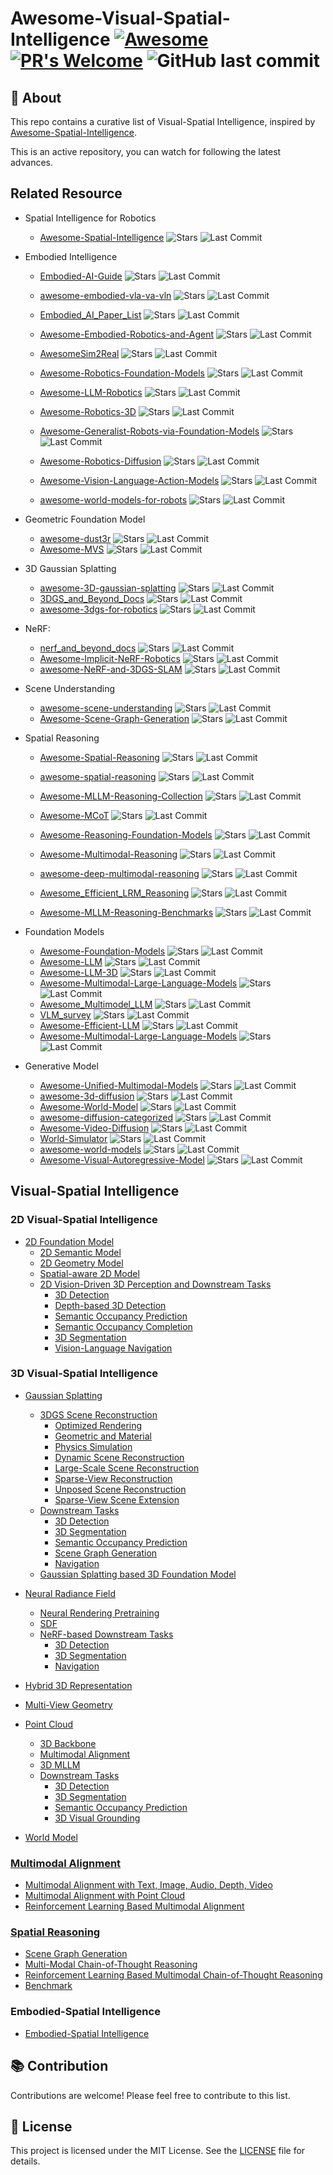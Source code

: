 # Awesome-Visual-Spatial-Intelligence [![Awesome](https://cdn.rawgit.com/sindresorhus/awesome/d7305f38d29fed78fa85652e3a63e154dd8e8829/media/badge.svg)](https://github.com/sindresorhus/awesome) [![PR's Welcome](https://img.shields.io/badge/PRs-welcome-brightgreen.svg?style=flat)](http://makeapullrequest.com) ![GitHub last commit](https://img.shields.io/github/last-commit/bobochow/Awesome-Visual-Spatial-Intelligence)

## 📖 About

This repo contains a curative list of Visual-Spatial Intelligence, inspired by [Awesome-Spatial-Intelligence](https://github.com/lif314/Awesome-Spatial-Intelligence).

This is an active repository, you can watch for following the latest advances.

## Related Resource
- Spatial Intelligence for Robotics
    - [Awesome-Spatial-Intelligence](https://github.com/lif314/Awesome-Spatial-Intelligence) ![Stars](https://img.shields.io/github/stars/lif314/Awesome-Spatial-Intelligence?style=social) ![Last Commit](https://img.shields.io/github/last-commit/lif314/Awesome-Spatial-Intelligence)
- Embodied Intelligence
    - [Embodied-AI-Guide](https://github.com/TianxingChen/Embodied-AI-Guide)  ![Stars](https://img.shields.io/github/stars/TianxingChen/Embodied-AI-Guide?style=social) ![Last Commit](https://img.shields.io/github/last-commit/TianxingChen/Embodied-AI-Guide)

    - [awesome-embodied-vla-va-vln](https://github.com/jonyzhang2023/awesome-embodied-vla-va-vln) ![Stars](https://img.shields.io/github/stars/jonyzhang2023/awesome-embodied-vla-va-vln?style=social) ![Last Commit](https://img.shields.io/github/last-commit/jonyzhang2023/awesome-embodied-vla-va-vln)

    - [Embodied_AI_Paper_List](https://github.com/HCPLab-SYSU/Embodied_AI_Paper_List) ![Stars](https://img.shields.io/github/stars/HCPLab-SYSU/Embodied_AI_Paper_List?style=social) ![Last Commit](https://img.shields.io/github/last-commit/HCPLab-SYSU/Embodied_AI_Paper_List)

    - [Awesome-Embodied-Robotics-and-Agent](https://github.com/zchoi/Awesome-Embodied-Robotics-and-Agent) ![Stars](https://img.shields.io/github/stars/zchoi/Awesome-Embodied-Robotics-and-Agent?style=social) ![Last Commit](https://img.shields.io/github/last-commit/zchoi/Awesome-Embodied-Robotics-and-Agent)
    - [AwesomeSim2Real](https://github.com/LongchaoDa/AwesomeSim2Real) ![Stars](https://img.shields.io/github/stars/LongchaoDa/AwesomeSim2Real?style=social) ![Last Commit](https://img.shields.io/github/last-commit/LongchaoDa/AwesomeSim2Real)
    - [Awesome-Robotics-Foundation-Models](https://github.com/robotics-survey/Awesome-Robotics-Foundation-Models) ![Stars](https://img.shields.io/github/stars/robotics-survey/Awesome-Robotics-Foundation-Models?style=social) ![Last Commit](https://img.shields.io/github/last-commit/robotics-survey/Awesome-Robotics-Foundation-Models)
    - [Awesome-LLM-Robotics](https://github.com/GT-RIPL/Awesome-LLM-Robotics) ![Stars](https://img.shields.io/github/stars/GT-RIPL/Awesome-LLM-Robotics?style=social) ![Last Commit](https://img.shields.io/github/last-commit/GT-RIPL/Awesome-LLM-Robotics)
    - [Awesome-Robotics-3D](https://github.com/zubair-irshad/Awesome-Robotics-3D) ![Stars](https://img.shields.io/github/stars/zubair-irshad/Awesome-Robotics-3D?style=social) ![Last Commit](https://img.shields.io/github/last-commit/zubair-irshad/Awesome-Robotics-3D)
    - [Awesome-Generalist-Robots-via-Foundation-Models](https://github.com/JeffreyYH/Awesome-Generalist-Robots-via-Foundation-Models) ![Stars](https://img.shields.io/github/stars/JeffreyYH/Awesome-Generalist-Robots-via-Foundation-Models?style=social) ![Last Commit](https://img.shields.io/github/last-commit/JeffreyYH/Awesome-Generalist-Robots-via-Foundation-Models)
    - [Awesome-Robotics-Diffusion](https://github.com/showlab/Awesome-Robotics-Diffusion) ![Stars](https://img.shields.io/github/stars/showlab/Awesome-Robotics-Diffusion?style=social) ![Last Commit](https://img.shields.io/github/last-commit/showlab/Awesome-Robotics-Diffusion)
    - [Awesome-Vision-Language-Action-Models](https://github.com/nicehiro/Awesome-Vision-Language-Action-Models) ![Stars](https://img.shields.io/github/stars/nicehiro/Awesome-Vision-Language-Action-Models?style=social) ![Last Commit](https://img.shields.io/github/last-commit/nicehiro/Awesome-Vision-Language-Action-Models)
    - [awesome-world-models-for-robots](https://github.com/operator22th/awesome-world-models-for-robots) ![Stars](https://img.shields.io/github/stars/operator22th/awesome-world-models-for-robots?style=social) ![Last Commit](https://img.shields.io/github/last-commit/operator22th/awesome-world-models-for-robots)

- Geometric Foundation Model
  - [awesome-dust3r](https://github.com/ruili3/awesome-dust3r) ![Stars](https://img.shields.io/github/stars/ruili3/awesome-dust3r?style=social) ![Last Commit](https://img.shields.io/github/last-commit/ruili3/awesome-dust3r)
  - [Awesome-MVS](https://github.com/walsvid/Awesome-MVS) ![Stars](https://img.shields.io/github/stars/walsvid/Awesome-MVS?style=social) ![Last Commit](https://img.shields.io/github/last-commit/walsvid/Awesome-MVS)
- 3D Gaussian Splatting
  - [awesome-3D-gaussian-splatting](https://github.com/MrNeRF/awesome-3D-gaussian-splatting) ![Stars](https://img.shields.io/github/stars/MrNeRF/awesome-3D-gaussian-splatting?style=social) ![Last Commit](https://img.shields.io/github/last-commit/MrNeRF/awesome-3D-gaussian-splatting)
  - [3DGS_and_Beyond_Docs](https://github.com/yangjiheng/3DGS_and_Beyond_Docs) ![Stars](https://img.shields.io/github/stars/yangjiheng/3DGS_and_Beyond_Docs?style=social) ![Last Commit](https://img.shields.io/github/last-commit/yangjiheng/3DGS_and_Beyond_Docs)
  - [awesome-3dgs-for-robotics](https://github.com/dtc111111/awesome-3dgs-for-robotics) ![Stars](https://img.shields.io/github/stars/dtc111111/awesome-3dgs-for-robotics?style=social) ![Last Commit](https://img.shields.io/github/last-commit/dtc111111/awesome-3dgs-for-robotics)
- NeRF:
  - [nerf_and_beyond_docs](https://github.com/yangjiheng/nerf_and_beyond_docs) ![Stars](https://img.shields.io/github/stars/yangjiheng/nerf_and_beyond_docs?style=social) ![Last Commit](https://img.shields.io/github/last-commit/yangjiheng/nerf_and_beyond_docs)
  - [Awesome-Implicit-NeRF-Robotics](https://github.com/zubair-irshad/Awesome-Implicit-NeRF-Robotics) ![Stars](https://img.shields.io/github/stars/zubair-irshad/Awesome-Implicit-NeRF-Robotics?style=social) ![Last Commit](https://img.shields.io/github/last-commit/zubair-irshad/Awesome-Implicit-NeRF-Robotics)
  - [awesome-NeRF-and-3DGS-SLAM](https://github.com/3D-Vision-World/awesome-NeRF-and-3DGS-SLAM) ![Stars](https://img.shields.io/github/stars/3D-Vision-World/awesome-NeRF-and-3DGS-SLAM?style=social) ![Last Commit](https://img.shields.io/github/last-commit/3D-Vision-World/awesome-NeRF-and-3DGS-SLAM)
- Scene Understanding
  - [awesome-scene-understanding](https://github.com/bertjiazheng/awesome-scene-understanding) ![Stars](https://img.shields.io/github/stars/bertjiazheng/awesome-scene-understanding?style=social) ![Last Commit](https://img.shields.io/github/last-commit/bertjiazheng/awesome-scene-understanding)
  - [Awesome-Scene-Graph-Generation](https://github.com/ChocoWu/Awesome-Scene-Graph-Generation) ![Stars](https://img.shields.io/github/stars/ChocoWu/Awesome-Scene-Graph-Generation?style=social) ![Last Commit](https://img.shields.io/github/last-commit/ChocoWu/Awesome-Scene-Graph-Generation)
- Spatial Reasoning
  - [Awesome-Spatial-Reasoning](https://github.com/yyyybq/Awesome-Spatial-Reasoning) ![Stars](https://img.shields.io/github/stars/yyyybq/Awesome-Spatial-Reasoning?style=social) ![Last Commit](https://img.shields.io/github/last-commit/yyyybq/Awesome-Spatial-Reasoning)
  - [awesome-spatial-reasoning](https://github.com/arijitray1993/awesome-spatial-reasoning) ![Stars](https://img.shields.io/github/stars/arijitray1993/awesome-spatial-reasoning?style=social) ![Last Commit](https://img.shields.io/github/last-commit/arijitray1993/awesome-spatial-reasoning)
  - [Awesome-MLLM-Reasoning-Collection](https://github.com/lwpyh/Awesome-MLLM-Reasoning-Collection) ![Stars](https://img.shields.io/github/stars/lwpyh/Awesome-MLLM-Reasoning-Collection?style=social) ![Last Commit](https://img.shields.io/github/last-commit/lwpyh/Awesome-MLLM-Reasoning-Collection)
  - [Awesome-MCoT](https://github.com/yaotingwangofficial/Awesome-MCoT) ![Stars](https://img.shields.io/github/stars/yaotingwangofficial/Awesome-MCoT?style=social) ![Last Commit](https://img.shields.io/github/last-commit/yaotingwangofficial/Awesome-MCoT)
  - [Awesome-Reasoning-Foundation-Models](https://github.com/reasoning-survey/Awesome-Reasoning-Foundation-Models) ![Stars](https://img.shields.io/github/stars/reasoning-survey/Awesome-Reasoning-Foundation-Models?style=social) ![Last Commit](https://img.shields.io/github/last-commit/reasoning-survey/Awesome-Reasoning-Foundation-Models)
  - [Awesome-Multimodal-Reasoning](https://github.com/The-Martyr/Awesome-Multimodal-Reasoning) ![Stars](https://img.shields.io/github/stars/The-Martyr/Awesome-Multimodal-Reasoning?style=social) ![Last Commit](https://img.shields.io/github/last-commit/The-Martyr/Awesome-Multimodal-Reasoning)

  - [awesome-deep-multimodal-reasoning](https://github.com/yuanpinz/awesome-deep-multimodal-reasoning) ![Stars](https://img.shields.io/github/stars/yuanpinz/awesome-deep-multimodal-reasoning?style=social) ![Last Commit](https://img.shields.io/github/last-commit/yuanpinz/awesome-deep-multimodal-reasoning)

  - [Awesome_Efficient_LRM_Reasoning](https://github.com/XiaoYee/Awesome_Efficient_LRM_Reasoning) ![Stars](https://img.shields.io/github/stars/XiaoYee/Awesome_Efficient_LRM_Reasoning?style=social) ![Last Commit](https://img.shields.io/github/last-commit/XiaoYee/Awesome_Efficient_LRM_Reasoning)

  - [Awesome-MLLM-Reasoning-Benchmarks](https://github.com/Wild-Cooperation-Hub/Awesome-MLLM-Reasoning-Benchmarks) ![Stars](https://img.shields.io/github/stars/Wild-Cooperation-Hub/Awesome-MLLM-Reasoning-Benchmarks?style=social) ![Last Commit](https://img.shields.io/github/last-commit/Wild-Cooperation-Hub/Awesome-MLLM-Reasoning-Benchmarks)

- Foundation Models
  - [Awesome-Foundation-Models](https://github.com/uncbiag/Awesome-Foundation-Models) ![Stars](https://img.shields.io/github/stars/uncbiag/Awesome-Foundation-Models?style=social) ![Last Commit](https://img.shields.io/github/last-commit/uncbiag/Awesome-Foundation-Models)
  - [Awesome-LLM](https://github.com/Hannibal046/Awesome-LLM) ![Stars](https://img.shields.io/github/stars/Hannibal046/Awesome-LLM?style=social) ![Last Commit](https://img.shields.io/github/last-commit/Hannibal046/Awesome-LLM)
  - [Awesome-LLM-3D](https://github.com/ActiveVisionLab/Awesome-LLM-3D) ![Stars](https://img.shields.io/github/stars/ActiveVisionLab/Awesome-LLM-3D?style=social) ![Last Commit](https://img.shields.io/github/last-commit/ActiveVisionLab/Awesome-LLM-3D)
  - [Awesome-Multimodal-Large-Language-Models](https://github.com/BradyFU/Awesome-Multimodal-Large-Language-Models) ![Stars](https://img.shields.io/github/stars/BradyFU/Awesome-Multimodal-Large-Language-Models?style=social) ![Last Commit](https://img.shields.io/github/last-commit/BradyFU/Awesome-Multimodal-Large-Language-Models)
  - [Awesome_Multimodel_LLM](https://github.com/Atomic-man007/Awesome_Multimodel_LLM) ![Stars](https://img.shields.io/github/stars/Atomic-man007/Awesome_Multimodel_LLM?style=social) ![Last Commit](https://img.shields.io/github/last-commit/Atomic-man007/Awesome_Multimodel_LLM)
  - [VLM_survey](https://github.com/jingyi0000/VLM_survey) ![Stars](https://img.shields.io/github/stars/jingyi0000/VLM_survey?style=social) ![Last Commit](https://img.shields.io/github/last-commit/jingyi0000/VLM_survey)
  - [Awesome-Efficient-LLM](https://github.com/horseee/Awesome-Efficient-LLM) ![Stars](https://img.shields.io/github/stars/horseee/Awesome-Efficient-LLM?style=social) ![Last Commit](https://img.shields.io/github/last-commit/horseee/Awesome-Efficient-LLM)
  - [Awesome-Multimodal-Large-Language-Models](https://github.com/yfzhang114/Awesome-Multimodal-Large-Language-Models) ![Stars](https://img.shields.io/github/stars/yfzhang114/Awesome-Multimodal-Large-Language-Models?style=social) ![Last Commit](https://img.shields.io/github/last-commit/yfzhang114/Awesome-Multimodal-Large-Language-Models)
  
- Generative Model
  - [Awesome-Unified-Multimodal-Models](https://github.com/showlab/Awesome-Unified-Multimodal-Models) ![Stars](https://img.shields.io/github/stars/showlab/Awesome-Unified-Multimodal-Models?style=social) ![Last Commit](https://img.shields.io/github/last-commit/showlab/Awesome-Unified-Multimodal-Models)
  - [awesome-3d-diffusion](https://github.com/cwchenwang/awesome-3d-diffusion) ![Stars](https://img.shields.io/github/stars/cwchenwang/awesome-3d-diffusion?style=social) ![Last Commit](https://img.shields.io/github/last-commit/cwchenwang/awesome-3d-diffusion)
  - [Awesome-World-Model](https://github.com/LMD0311/Awesome-World-Model) ![Stars](https://img.shields.io/github/stars/LMD0311/Awesome-World-Model?style=social) ![Last Commit](https://img.shields.io/github/last-commit/LMD0311/Awesome-World-Model)
  - [awesome-diffusion-categorized](https://github.com/wangkai930418/awesome-diffusion-categorized) ![Stars](https://img.shields.io/github/stars/wangkai930418/awesome-diffusion-categorized?style=social) ![Last Commit](https://img.shields.io/github/last-commit/wangkai930418/awesome-diffusion-categorized)
  - [Awesome-Video-Diffusion](https://github.com/showlab/Awesome-Video-Diffusion) ![Stars](https://img.shields.io/github/stars/showlab/Awesome-Video-Diffusion?style=social) ![Last Commit](https://img.shields.io/github/last-commit/showlab/Awesome-Video-Diffusion)
  - [World-Simulator](https://github.com/ALEEEHU/World-Simulator) ![Stars](https://img.shields.io/github/stars/ALEEEHU/World-Simulator?style=social) ![Last Commit](https://img.shields.io/github/last-commit/ALEEEHU/World-Simulator)
  - [awesome-world-models](https://github.com/3a1b2c3/awesome-world-models) ![Stars](https://img.shields.io/github/stars/3a1b2c3/awesome-world-models?style=social) ![Last Commit](https://img.shields.io/github/last-commit/3a1b2c3/awesome-world-models)
  - [Awesome-Visual-Autoregressive-Model](https://github.com/ZNan-Chen/Awesome-Visual-Autoregressive-Model) ![Stars](https://img.shields.io/github/stars/ZNan-Chen/Awesome-Visual-Autoregressive-Model?style=social) ![Last Commit](https://img.shields.io/github/last-commit/ZNan-Chen/Awesome-Visual-Autoregressive-Model)

## Visual-Spatial Intelligence

### 2D Visual-Spatial Intelligence

- [2D Foundation Model](./topic/2D_Foundation_Model.md)
    - [2D Semantic Model](./topic/2D_Foundation_Model.md#2D-Semantic-Model)
    - [2D Geometry Model](./topic/2D_Foundation_Model.md#2D-Geometry-Model)
    - [Spatial-aware 2D Model](./topic/2D_Foundation_Model.md#Spatial-aware-2D-Model)
    - [2D Vision-Driven 3D Perception and Downstream Tasks](./topic/2D_Downstream_Tasks.md)
      - [3D Detection](./topic/2D_Downstream_Tasks.md#3d-detection)
      - [Depth-based 3D Detection](./topic/2D_Downstream_Tasks.md#depth-based-3d-detection)
      - [Semantic Occupancy Prediction](./topic/2D_Downstream_Tasks.md#semantic-occupancy-prediction)
      - [Semantic Occupancy Completion](./topic/2D_Downstream_Tasks.md#semantic-occupancy-completion)
      - [3D Segmentation](./topic/2D_Downstream_Tasks.md#3d-semantic-segmentation)
      - [Vision-Language Navigation](./topic/2D_Downstream_Tasks.md#vision-language-navigation)

### 3D Visual-Spatial Intelligence

- [Gaussian Splatting](./topic/Gaussian_Splatting.md)
    - [3DGS Scene Reconstruction](./topic/3DGS_Scene_Reconstruction.md#3dgs-scene-reconstruction)
      - [Optimized Rendering](./topic/3DGS_Scene_Reconstruction.md#optimized-rendering)
      - [Geometric and Material](./topic/3DGS_Scene_Reconstruction.md#geometric-and-material)
      - [Physics Simulation](./topic/3DGS_Scene_Reconstruction.md#physics-simulation)
      - [Dynamic Scene Reconstruction](./topic/3DGS_Scene_Reconstruction.md#dynamic-scene-reconstruction)
      - [Large-Scale Scene Reconstruction](./topic/3DGS_Scene_Reconstruction.md#large-scale-scene-reconstruction)
      - [Sparse-View Reconstruction](./topic/3DGS_Scene_Reconstruction.md#sparse-view-reconstruction)
      - [Unposed Scene Reconstruction](./topic/3DGS_Scene_Reconstruction.md#unposed-scene-reconstruction)
      - [Sparse-View Scene Extension](./topic/3DGS_Scene_Reconstruction.md#sparse-view-scene-extension)
    - [Downstream Tasks](./topic/3DGS_Downstream_Tasks.md)
      - [3D Detection](./topic/3DGS_Downstream_Tasks.md#3d-detection)
      - [3D Segmentation](./topic/3DGS_Downstream_Tasks.md#3d-semantic-segmentation)
      - [Semantic Occupancy Prediction](./topic/3DGS_Downstream_Tasks.md#semantic-occupancy-prediction)
      - [Scene Graph Generation](./topic/3DGS_Downstream_Tasks.md#scene-graph-generation)
      - [Navigation](./topic/3DGS_Downstream_Tasks.md#navigation)
    - [Gaussian Splatting based 3D Foundation Model](./topic/Gaussian_Splatting.md#gaussian-splatting-based-3d-foundation-model)
- [Neural Radiance Field](./topic/Neural_Radiance_Field.md)
    - [Neural Rendering Pretraining](./topic/Neural_Radiance_Field.md#neural-rendering-pretraining)
    - [SDF](./topic/Neural_Radiance_Field.md#sdf)
    - [NeRF-based Downstream Tasks](./topic/Neural_Radiance_Field.md#nerf-based-downstream-tasks)
      - [3D Detection](./topic/Neural_Radiance_Field.md#3d-detection)
      - [3D Segmentation](./topic/Neural_Radiance_Field.md#3d-semantic-segmentation)
      - [Navigation](./topic/Neural_Radiance_Field.md#navigation)
- [Hybrid 3D Representation](./topic/Hybrid_3D_Representation.md)

- [Multi-View Geometry](./topic/Multi-View_Geometry.md)

- [Point Cloud](./topic/Point_Cloud.md)
  - [3D Backbone](./topic/PC_Backbone.md)
  - [Multimodal Alignment](./topic/Multimodal_Alignment.md#Multimodal-Alignment-with-Point-Cloud)
  - [3D MLLM](./topic/Point_Cloud.md#3d_mllm)
  - [Downstream Tasks](./topic/PC_downstream_tasks.md)
    - [3D Detection](./topic/PC_downstream_tasks.md#3d-detection)
    - [3D Segmentation](./topic/PC_downstream_tasks.md#3d-semantic-segmentation)
    - [Semantic Occupancy Prediction](./topic/PC_downstream_tasks.md#semantic-occupancy-prediction)
    - [3D Visual Grounding](./topic/PC_downstream_tasks.md#3d-visual-grounding)


- [World Model](./topic/World_Model.md)

### [Multimodal Alignment](./topic/Multimodal_Alignment.md)
- [Multimodal Alignment with Text, Image, Audio, Depth, Video](./topic/Multimodal_Alignment.md#Multimodal-Alignment-with-Text,-Image,-Audio,-Depth,-Video)
- [Multimodal Alignment with Point Cloud](./topic/Multimodal_Alignment.md#Multimodal-Alignment-with-Point-Cloud)
- [Reinforcement Learning Based Multimodal Alignment](./topic/Multimodal_Alignment.md#Reinforcement-Learning-Based-Multimodal-Alignment)
### [Spatial Reasoning](./topic/Spatial_Reasoning.md)
- [Scene Graph Generation](./topic/Spatial_Reasoning.md#scene-graph-generation)
- [Multi-Modal Chain-of-Thought Reasoning](./topic/Spatial_Reasoning.md#multi-modal-chain-of-thought-reasoning)
- [Reinforcement Learning Based Multimodal Chain-of-Thought Reasoning](./topic/Spatial_Reasoning.md#reinforcement-learning-based-multimodal-chain-of-thought-reasoning)
- [Benchmark](./topic/Spatial_Reasoning.md#benchmark)

### Embodied-Spatial Intelligence

- [Embodied-Spatial Intelligence](./topic/Embodied_Spatial_Intelligence.md)

## 📚 Contribution

Contributions are welcome! Please feel free to contribute to this list.

## 📝 License

This project is licensed under the MIT License. See the [LICENSE](LICENSE) file for details.


